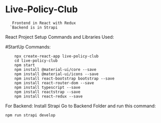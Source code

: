 # Live-Policy-Club

```
   Frontend in React with Redux
  `Backend is in Strapi
```

React Project Setup Commands and Libraries Used:

#StartUp Commands:
```
    npx create-react-app live-policy-club
    cd live-policy-club
    npm start
    npm install @material-ui/core --save
    npm install @material-ui/icons --save
    npm install react-bootstrap bootstrap --save
    npm install react-router-dom --save
    npm install typescript --save
    npm install reactstrap --save
    npm install react-redux --save
```

For Backend:
  Install Strapi
  Go to Backend Folder and run this command:
  ```
  npm run strapi develop
  ```
